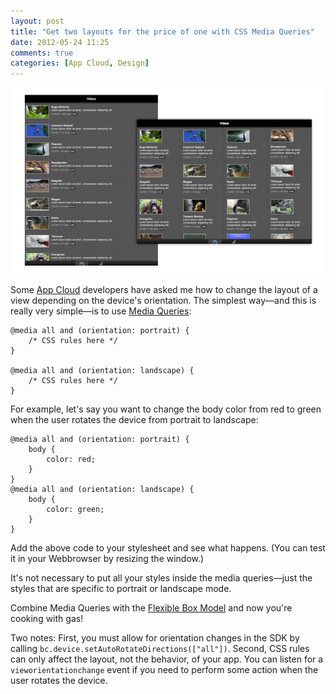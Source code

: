 ```yaml
---
layout: post
title: "Get two layouts for the price of one with CSS Media Queries"
date: 2012-05-24 11:25
comments: true
categories: [App Cloud, Design]
---
```


![Screen Shot](/images/blog/app-cloud-orientation.jpg)

Some [App Cloud][3] developers have asked me how to change the layout of a
view depending on the device's orientation. The simplest way—and this is
really very simple—is to use [Media Queries][1]:

    @media all and (orientation: portrait) {
        /* CSS rules here */
    }

    @media all and (orientation: landscape) {
        /* CSS rules here */
    }

For example, let's say you want to change the body color from red to green
when the user rotates the device from portrait to landscape:

    @media all and (orientation: portrait) {
        body {
            color: red;
        }
    }
    @media all and (orientation: landscape) {
        body {
            color: green;
        }
    }

Add the above code to your stylesheet and see what happens. (You can test it
in your Webbrowser by resizing the window.)

It's not necessary to put all your styles inside the media queries—just the
styles that are specific to portrait or landscape mode.

Combine Media Queries with the [Flexible Box Model][2] and now you're cooking
with gas!

Two notes: First, you must allow for orientation changes in the SDK by calling
`bc.device.setAutoRotateDirections(["all"])`. Second, CSS rules can only
affect the layout, not the behavior, of your app. You can listen for a
`vieworientationchange` event if you need to perform some action when the user
rotates the device.

[1]: https://www.google.com/search?q=css3+media+queries+tutorial
[2]: http://www.html5rocks.com/en/tutorials/flexbox/quick/
[3]: http://appcloud.brightcove.com